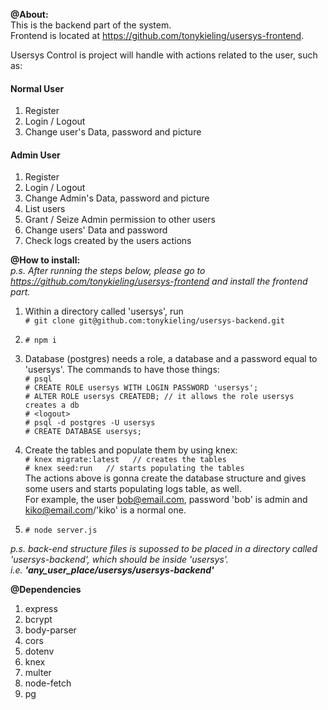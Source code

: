 **@About:**  
 This is the backend part of the system.  
 Frontend is located at https://github.com/tonykieling/usersys-frontend.

 Usersys Control is project will handle with actions related to the user, such as:

#### Normal User  
 1. Register
 2. Login / Logout
 3. Change user's Data, password and picture  
 
#### Admin User
 1. Register
 2. Login / Logout
 3. Change Admin's Data, password and picture
 4. List users
 5. Grant / Seize Admin permission to other users
 6. Change users' Data and password
 7. Check logs created by the users actions
  
  
 **@How to install:**  
*p.s. After running the steps below, please go to https://github.com/tonykieling/usersys-frontend and install the frontend part.*  

 1. Within a directory called 'usersys', run  
 `# git clone git@github.com:tonykieling/usersys-backend.git`
 2. `# npm i`  
 3. Database (postgres) needs a role, a database and a password equal to 'usersys'. The commands to have those things:  
`# psql`  
`# CREATE ROLE usersys WITH LOGIN PASSWORD 'usersys';`  
`# ALTER ROLE usersys CREATEDB; // it allows the role usersys creates a db`  
`# <logout>`  
`# psql -d postgres -U usersys`  
`# CREATE DATABASE usersys;`  
 4. Create the tables and populate them by using knex:  
`# knex migrate:latest   // creates the tables`  
`# knex seed:run   // starts populating the tables`  
The actions above is gonna create the database structure and gives some users and starts populating logs table, as well.  
For example, the user bob@email.com, password 'bob' is admin and kiko@email.com/'kiko' is a normal one.  

 5. `# node server.js`  

 *p.s. back-end structure files is supossed to be placed in a directory called 'usersys-backend', which should be inside 'usersys'.*  
*i.e. **'any_user_place/usersys/usersys-backend'***

 
**@Dependencies**
1. express  
2. bcrypt  
3. body-parser  
4. cors  
5. dotenv  
6. knex  
7. multer  
8. node-fetch  
9. pg